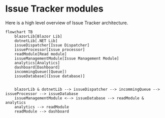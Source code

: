 # Issue Tracker modules

Here is a high level overview of Issue Tracker architecture.

```mermaid
flowchart TB
    blazorLib[Blazor Lib]
    dotnetLib[.NET Lib]
    issueDispatcher[Issue Dispatcher]
    issueProcessor[Issue processor]
    readModule[Read module]
    issueManagementModule[Issue Management Module]
    analytics[Analytics]
    dashboard[Dashboard]
    incommingQueue([Queue])
    issueDatabase[(Issue database)]

    
    blazorLib & dotnetLib --> issueDispatcher --> incommingQueue --> issueProcessor --> issueDatabase
    issueManagementModule <--> issueDatabase --> readModule & analytics
    analytics --> readModule
    readModule --> dashboard
```
